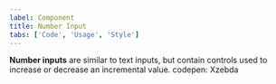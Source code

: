 ```yaml
---
label: Component
title: Number Input
tabs: ['Code', 'Usage', 'Style']
---
```


<page-intro>**Number inputs** are similar to text inputs, but contain controls used to increase or decrease an incremental value.</page-intro>
codepen: Xzebda
<component 
    name="Breadcrumb"
    component="breadcrumb" 
    variation="breadcrumb"
    codepen="eevVxq"
    haslightversion="false"
    hasReactVersion="true"
    hasLightBackground="false"
    >
</component>